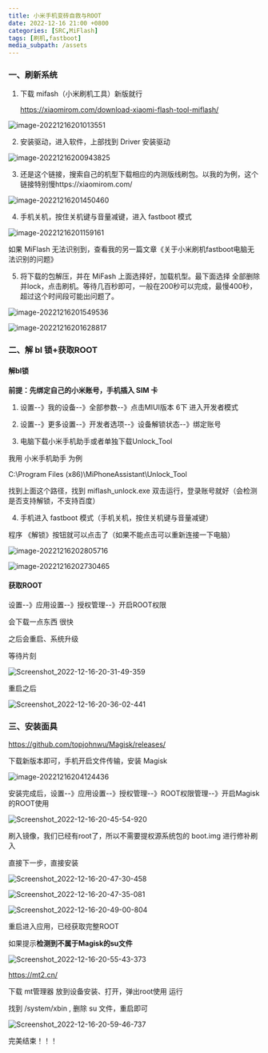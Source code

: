 ```yaml
---
title: 小米手机变砖自救与ROOT
date: 2022-12-16 21:00 +0800
categories: [SRC,MiFlash]
tags: [刷机,fastboot]
media_subpath: /assets
---
```


### 一、刷新系统

1. 下载 mifash（小米刷机工具）新版就行

   https://xiaomirom.com/download-xiaomi-flash-tool-miflash/

![image-20221216201013551](image-20221216201013551.png)

2. 安装驱动，进入软件，上部找到 Driver 安装驱动

![image-20221216200943825](image-20221216200943825.png)

3. 还是这个链接，搜索自己的机型下载相应的内测版线刷包。以我的为例，这个链接特别慢https://xiaomirom.com/

![image-20221216201450460](image-20221216201450460.png)

4. 手机关机，按住关机键与音量减键，进入 fastboot 模式

![image-20221216201159161](image-20221216201159161.png)

如果 MiFlash 无法识别到，查看我的另一篇文章《关于小米刷机fastboot电脑无法识别的问题》

5. 将下载的包解压，并在 MiFash 上面选择好，加载机型。最下面选择 全部删除并lock，点击刷机。等待几百秒即可，一般在200秒可以完成，最慢400秒，超过这个时间段可能出问题了。

![image-20221216201549536](image-20221216201549536.png)

![image-20221216201628817](image-20221216201628817.png)





### 二、解 bl 锁+获取ROOT

#### 解bl锁

**前提：先绑定自己的小米账号，手机插入 SIM 卡**

1. 设置--》我的设备--》全部参数--》点击MIUI版本 6下 进入开发者模式

2. 设置--》更多设置--》开发者选项--》设备解锁状态--》绑定账号

3. 电脑下载小米手机助手或者单独下载Unlock_Tool

我用 小米手机助手 为例

C:\Program Files (x86)\MiPhoneAssistant\Unlock_Tool

找到上面这个路径，找到 miflash_unlock.exe 双击运行，登录账号就好（会检测是否支持解锁，不支持百度）

4. 手机进入 fastboot 模式（手机关机，按住关机键与音量减键）

程序 《解锁》按钮就可以点击了（如果不能点击可以重新连接一下电脑）

![image-20221216202805716](image-20221216202805716.png)

![image-20221216202730465](image-20221216202730465.png)



#### 获取ROOT

设置--》应用设置--》授权管理--》开启ROOT权限

会下载一点东西 很快

之后会重启、系统升级

等待片刻

![Screenshot_2022-12-16-20-31-49-359](Screenshot_2022-12-16-20-31-49-359_com.android.updater.jpg)

重启之后

![Screenshot_2022-12-16-20-36-02-441](Screenshot_2022-12-16-20-36-02-441_com.miui.home.jpg)





### 三、安装面具

https://github.com/topjohnwu/Magisk/releases/

下载新版本即可，手机开启文件传输，安装 Magisk

![image-20221216204124436](image-20221216204124436.png)

安装完成后，设置--》应用设置--》授权管理--》ROOT权限管理--》开启Magisk的ROOT使用

![Screenshot_2022-12-16-20-45-54-920](Screenshot_2022-12-16-20-45-54-920_com.miui.securitycenter.jpg)

刷入镜像，我们已经有root了，所以不需要提权源系统包的 boot.img 进行修补刷入

直接下一步，直接安装

![Screenshot_2022-12-16-20-47-30-458](Screenshot_2022-12-16-20-47-30-458_com.topjohnwu.magisk.jpg)

![Screenshot_2022-12-16-20-47-35-081](Screenshot_2022-12-16-20-47-35-081_com.topjohnwu.magisk.jpg)

![Screenshot_2022-12-16-20-49-00-804](Screenshot_2022-12-16-20-49-00-804_com.topjohnwu.magisk.jpg)

重启进入应用，已经获取完整ROOT

如果提示**检测到不属于Magisk的su文件**

![Screenshot_2022-12-16-20-55-43-373](Screenshot_2022-12-16-20-55-43-373_com.topjohnwu.magisk.jpg)

https://mt2.cn/

下载 mt管理器 放到设备安装、打开，弹出root使用 运行

找到 /system/xbin , 删除 su 文件，重启即可

![Screenshot_2022-12-16-20-59-46-737](Screenshot_2022-12-16-20-59-46-737_bin.mt.plus.jpg)

完美结束！！！